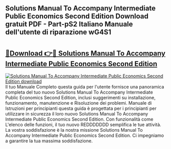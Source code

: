 ## Solutions Manual To Accompany Intermediate Public Economics Second Edition Download gratuit PDF - Part-pS2 Italiano Manuale dell'utente di riparazione wG4S1

# <h2><a href="http://dfdy5f2.blite.top/?on=Solutions+Manual+To+Accompany+Intermediate+Public+Economics+Second+Edition">🔗Download 👉🔴 Solutions Manual To Accompany Intermediate Public Economics Second Edition</a></h2>

[![Solutions Manual To Accompany Intermediate Public Economics Second Edition download](https://i.imgur.com/lujVjoI.png)](http://dfdy5f2.blite.top/?on=Solutions+Manual+To+Accompany+Intermediate+Public+Economics+Second+Edition)
Il tuo Manuale Completo questa guida per l'utente fornisce una panoramica completa del tuo nuovo Solutions Manual To Accompany Intermediate Public Economics Second Edition, inclusi suggerimenti su installazione, funzionamento, manutenzione e Risoluzione dei problemi. Manuale di Istruzioni per principianti questa guida è progettata per i principianti per utilizzare in sicurezza il loro nuovo Solutions Manual To Accompany Intermediate Public Economics Second Edition. Con funzionalità come L'elenco delle funzioni, il tuo nuovo REDDDDDDD semplifica le tue attività. La vostra soddisfazione è la nostra missione Solutions Manual To Accompany Intermediate Public Economics Second Edition. Ci impegniamo a garantire la tua massima soddisfazione.
